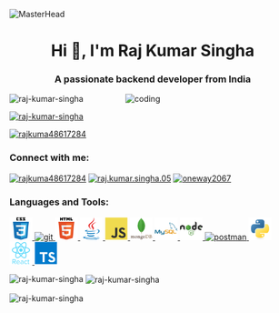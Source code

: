 ![MasterHead](https://camo.githubusercontent.com/efd0aeb22a0fb58ebc90e23e99defbc2398ecefa0b2314dc2be0778c76373649/68747470733a2f2f646f776e6c6f61642e63727970746f2d636974792e636f6d2f61772f6769746875622e676966)
<h1 align="center">Hi 👋, I'm Raj Kumar Singha</h1>
<h3 align="center">A passionate backend developer from India</h3>
<img align="right" alt="coding" width= "300" src="https://encrypted-tbn0.gstatic.com/images?q=tbn:ANd9GcQ5vxHcrs5T_M1fh91zVylz2vEX3QjWTvaUhg&usqp=CAU"/>

<p align="left"> <img src="https://komarev.com/ghpvc/?username=raj-kumar-singha&label=Profile%20views&color=0e75b6&style=flat" alt="raj-kumar-singha" /> </p>

<p align="left"> <a href="https://github.com/ryo-ma/github-profile-trophy"><img src="https://github-profile-trophy.vercel.app/?username=raj-kumar-singha" alt="raj-kumar-singha" /></a> </p>

<p align="left"> <a href="https://twitter.com/rajkuma48617284" target="blank"><img src="https://img.shields.io/twitter/follow/rajkuma48617284?logo=twitter&style=for-the-badge" alt="rajkuma48617284" /></a> </p>

<h3 align="left">Connect with me:</h3>
<p align="left">
<a href="https://twitter.com/rajkuma48617284" target="blank"><img align="center" src="https://raw.githubusercontent.com/rahuldkjain/github-profile-readme-generator/master/src/images/icons/Social/twitter.svg" alt="rajkuma48617284" height="30" width="40" /></a>
<a href="https://fb.com/raj.kumar.singha.05" target="blank"><img align="center" src="https://raw.githubusercontent.com/rahuldkjain/github-profile-readme-generator/master/src/images/icons/Social/facebook.svg" alt="raj.kumar.singha.05" height="30" width="40" /></a>
<a href="https://www.youtube.com/@officialoneway" target="blank"><img align="center" src="https://raw.githubusercontent.com/rahuldkjain/github-profile-readme-generator/master/src/images/icons/Social/youtube.svg" alt="oneway2067" height="30" width="40" /></a>
</p>

<h3 align="left">Languages and Tools:</h3>
<p align="left"> <a href="https://www.w3schools.com/css/" target="_blank" rel="noreferrer"> <img src="https://raw.githubusercontent.com/devicons/devicon/master/icons/css3/css3-original-wordmark.svg" alt="css3" width="40" height="40"/> </a> <a href="https://git-scm.com/" target="_blank" rel="noreferrer"> <img src="https://www.vectorlogo.zone/logos/git-scm/git-scm-icon.svg" alt="git" width="40" height="40"/> </a> <a href="https://www.w3.org/html/" target="_blank" rel="noreferrer"> <img src="https://raw.githubusercontent.com/devicons/devicon/master/icons/html5/html5-original-wordmark.svg" alt="html5" width="40" height="40"/> </a> <a href="https://www.java.com" target="_blank" rel="noreferrer"> <img src="https://raw.githubusercontent.com/devicons/devicon/master/icons/java/java-original.svg" alt="java" width="40" height="40"/> </a> <a href="https://developer.mozilla.org/en-US/docs/Web/JavaScript" target="_blank" rel="noreferrer"> <img src="https://raw.githubusercontent.com/devicons/devicon/master/icons/javascript/javascript-original.svg" alt="javascript" width="40" height="40"/> </a> <a href="https://www.mongodb.com/" target="_blank" rel="noreferrer"> <img src="https://raw.githubusercontent.com/devicons/devicon/master/icons/mongodb/mongodb-original-wordmark.svg" alt="mongodb" width="40" height="40"/> </a> <a href="https://www.mysql.com/" target="_blank" rel="noreferrer"> <img src="https://raw.githubusercontent.com/devicons/devicon/master/icons/mysql/mysql-original-wordmark.svg" alt="mysql" width="40" height="40"/> </a> <a href="https://nodejs.org" target="_blank" rel="noreferrer"> <img src="https://raw.githubusercontent.com/devicons/devicon/master/icons/nodejs/nodejs-original-wordmark.svg" alt="nodejs" width="40" height="40"/> </a> <a href="https://postman.com" target="_blank" rel="noreferrer"> <img src="https://www.vectorlogo.zone/logos/getpostman/getpostman-icon.svg" alt="postman" width="40" height="40"/> </a> <a href="https://www.python.org" target="_blank" rel="noreferrer"> <img src="https://raw.githubusercontent.com/devicons/devicon/master/icons/python/python-original.svg" alt="python" width="40" height="40"/> </a> <a href="https://reactjs.org/" target="_blank" rel="noreferrer"> <img src="https://raw.githubusercontent.com/devicons/devicon/master/icons/react/react-original-wordmark.svg" alt="react" width="40" height="40"/> </a> <a href="https://www.typescriptlang.org/" target="_blank" rel="noreferrer"> <img src="https://raw.githubusercontent.com/devicons/devicon/master/icons/typescript/typescript-original.svg" alt="typescript" width="40" height="40"/> </a> </p>

<p><img align="left" src="https://github-readme-stats.vercel.app/api/top-langs?username=raj-kumar-singha&show_icons=true&locale=en&layout=compact" alt="raj-kumar-singha" /></p>

<p>&nbsp;<img align="center" src="https://github-readme-stats.vercel.app/api?username=raj-kumar-singha&show_icons=true&locale=en" alt="raj-kumar-singha" /></p>

<p><img align="center" src="https://github-readme-streak-stats.herokuapp.com/?user=raj-kumar-singha&" alt="raj-kumar-singha" /></p>
